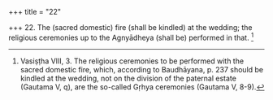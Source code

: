 +++
title = "22"

+++
22. The (sacred domestic) fire (shall be kindled) at the wedding; the religious ceremonies up to the Agnyādheya (shall be) performed in that. [^19] 


[^19]:  Vasiṣṭha VIII, 3. The religious ceremonies to be performed with the sacred domestic fire, which, according to Baudhāyana, p. 237 should be kindled at the wedding, not on the division of the paternal estate (Gautama V, q), are the so-called Gṛhya ceremonies (Gautama V, 8-9).
